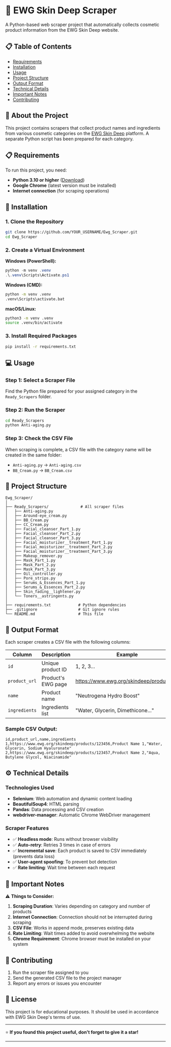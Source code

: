 # 🧴 EWG Skin Deep Scraper

A Python-based web scraper project that automatically collects cosmetic product information from the EWG Skin Deep website.

## 📋 Table of Contents

- [Requirements](#-requirements)
- [Installation](#-installation)
- [Usage](#-usage)
- [Project Structure](#-project-structure)
- [Output Format](#-output-format)
- [Technical Details](#️-technical-details)
- [Important Notes](#-important-notes)
- [Contributing](#-contributing)

## 🎯 About the Project

This project contains scrapers that collect product names and ingredients from various cosmetic categories on the [EWG Skin Deep](https://www.ewg.org/skindeep) platform. A separate Python script has been prepared for each category.

## 📋 Requirements

To run this project, you need:

- **Python 3.10 or higher** ([Download](https://www.python.org/downloads/))
- **Google Chrome** (latest version must be installed)
- **Internet connection** (for scraping operations)

## 🚀 Installation

### 1. Clone the Repository

```bash
git clone https://github.com/YOUR_USERNAME/Ewg_Scraper.git
cd Ewg_Scraper
```

### 2. Create a Virtual Environment

**Windows (PowerShell):**
```powershell
python -m venv .venv
.\.venv\Scripts\Activate.ps1
```

**Windows (CMD):**
```cmd
python -m venv .venv
.venv\Scripts\activate.bat
```

**macOS/Linux:**
```bash
python3 -m venv .venv
source .venv/bin/activate
```

### 3. Install Required Packages

```bash
pip install -r requirements.txt
```

## 💻 Usage

### Step 1: Select a Scraper File

Find the Python file prepared for your assigned category in the `Ready_Scrapers` folder.

### Step 2: Run the Scraper

```bash
cd Ready_Scrapers
python Anti-aging.py
```

### Step 3: Check the CSV File

When scraping is complete, a CSV file with the category name will be created in the same folder:
- `Anti-aging.py` → `Anti-aging.csv`
- `BB_Cream.py` → `BB_Cream.csv`

## 📁 Project Structure

```
Ewg_Scraper/
│
├── Ready_Scrapers/              # All scraper files
│   ├── Anti-aging.py           
│   ├── Around-eye_cream.py     
│   ├── BB_Cream.py             
│   ├── CC_Cream.py            
│   ├── Facial_cleanser_Part_1.py
│   ├── Facial_cleanser_Part_2.py
│   ├── Facial_cleanser_Part_3.py
│   ├── Facial_moisturizer__treatment_Part_1.py
│   ├── Facial_moisturizer__treatment_Part_2.py
│   ├── Facial_moisturizer__treatment_Part_3.py
│   ├── Makeup_remover.py
│   ├── Mask_Part_1.py
│   ├── Mask_Part_2.py
│   ├── Mask_Part_3.py
│   ├── Oil_controller.py
│   ├── Pore_strips.py
│   ├── Serums_&_Essences_Part_1.py
│   ├── Serums_&_Essences_Part_2.py
│   ├── Skin_fading__lightener.py
│   └── Toners__astringents.py
│
├── requirements.txt            # Python dependencies
├── .gitignore                  # Git ignore rules
└── README.md                   # This file
```

## 📄 Output Format

Each scraper creates a CSV file with the following columns:

| Column | Description | Example |
|--------|-------------|---------|
| `id` | Unique product ID | 1, 2, 3... |
| `product_url` | Product's EWG page | https://www.ewg.org/skindeep/products/... |
| `name` | Product name | "Neutrogena Hydro Boost" |
| `ingredients` | Ingredients list | "Water, Glycerin, Dimethicone..." |

### Sample CSV Output:

```csv
id,product_url,name,ingredients
1,https://www.ewg.org/skindeep/products/123456,Product Name 1,"Water, Glycerin, Sodium Hyaluronate"
2,https://www.ewg.org/skindeep/products/123457,Product Name 2,"Aqua, Butylene Glycol, Niacinamide"
```

## ⚙️ Technical Details

### Technologies Used

- **Selenium**: Web automation and dynamic content loading
- **BeautifulSoup4**: HTML parsing
- **Pandas**: Data processing and CSV creation
- **webdriver-manager**: Automatic Chrome WebDriver management

### Scraper Features

- ✅ **Headless mode**: Runs without browser visibility
- ✅ **Auto-retry**: Retries 3 times in case of errors
- ✅ **Incremental save**: Each product is saved to CSV immediately (prevents data loss)
- ✅ **User-agent spoofing**: To prevent bot detection
- ✅ **Rate limiting**: Wait time between each request


## 📝 Important Notes

⚠️ **Things to Consider:**

1. **Scraping Duration**: Varies depending on category and number of products
2. **Internet Connection**: Connection should not be interrupted during scraping
3. **CSV File**: Works in append mode, preserves existing data
4. **Rate Limiting**: Wait times added to avoid overwhelming the website
5. **Chrome Requirement**: Chrome browser must be installed on your system

## 🤝 Contributing

1. Run the scraper file assigned to you
2. Send the generated CSV file to the project manager
3. Report any errors or issues you encounter


## 📜 License

This project is for educational purposes. It should be used in accordance with EWG Skin Deep's terms of use.

---

⭐ **If you found this project useful, don't forget to give it a star!**

---
